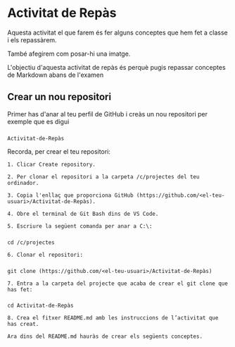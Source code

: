 # Activitat de Repàs 

Aquesta activitat el que farem és fer alguns conceptes que hem fet a classe i els repassàrem.

També afegirem com posar-hi una imatge. 

L'objectiu d'aquesta activitat de repàs és perquè pugis repassar conceptes de Markdown abans de l'examen

## Crear un nou repositori 

Primer has d'anar al teu perfil de GitHub i creàs un nou repositori per exemple que es digui 
### 
    Activitat-de-Repàs 

Recorda, per crear el teu repositori:

    1. Clicar Create repository.

    2. Per clonar el repositori a la carpeta /c/projectes del teu ordinador.

    3. Copia l'enllaç que proporciona GitHub (https://github.com/<el-teu-usuari>/Activitat-de-Repàs).

    4. Obre el terminal de Git Bash dins de VS Code.

    5. Escriure la següent comanda per anar a C:\:
###
    cd /c/projectes

    6. Clonar el repositori:
### 
    git clone (https://github.com/<el-teu-usuari>/Activitat-de-Repàs)

    7. Entra a la carpeta del projecte que acaba de crear el git clone que has fet:
###
    cd Activitat-de-Repàs 
    
    8. Crea el fitxer README.md amb les instruccions de l’activitat que has creat.

    Ara dins del README.md hauràs de crear els següents conceptes.